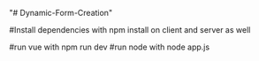 "# Dynamic-Form-Creation" 

#Install dependencies with npm install
on client and server as well

#run vue with npm run dev
#run node with node app.js
